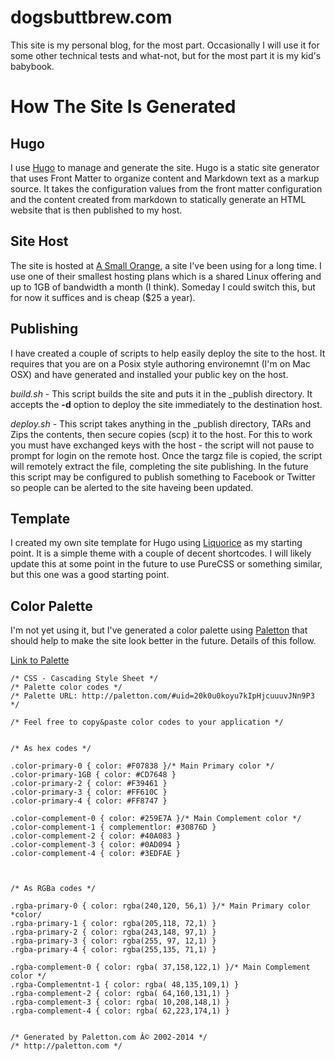 # dogsbuttbrew.com

This site is my personal blog, for the most part. Occasionally I will
use it for some other technical tests and what-not, but for the most
part it is my kid's babybook.

# How The Site Is Generated

## Hugo

I use [Hugo](http://gohugo.io) to manage and generate the site. Hugo is
a static site generator that uses Front Matter to organize content and
Markdown text as a markup source. It takes the configuration values from
the front matter configuration and the content created from markdown to
statically generate an HTML website that is then published to my host.

## Site Host

The site is hosted at [A Small Orange](http://asmallorange.com), a site
I've been using for a long time. I use one of their smallest hosting
plans which is a shared Linux offering and up to 1GB of bandwidth a
month (I think). Someday I could switch this, but for now it suffices
and is cheap ($25 a year).

## Publishing

I have created a couple of scripts to help easily deploy the site to the
host. It requires that you are on a Posix style authoring environemnt
(I'm on Mac OSX) and have generated and installed your public key on the
host.

*build.sh* - This script builds the site and puts it in the \_publish
directory. It accepts the **-d** option to deploy the site immediately
to the destination host.

*deploy.sh* - This script takes anything in the \_publish directory,
TARs and Zips the contents, then secure copies (scp) it to the host. For
this to work you must have exchanged keys with the host - the script
will not pause to prompt for login on the remote host. Once the targz
file is copied, the script will remotely extract the file, completing
the site publishing. In the future this script may be configured to
publish something to Facebook or Twitter so people can be alerted to the
site haveing been updated.

## Template

I created my own site template for Hugo using
[Liquorice](https://github.com/eliasson/liquorice/) as my starting
point. It is a simple theme with a couple of decent shortcodes. I will
likely update this at some point in the future to use PureCSS or
something similar, but this one was a good starting point.

## Color Palette

I'm not yet using it, but I've generated a color palette using
[Paletton](http://paletton.com) that should help to make the site look
better in the future. Details of this follow.

[Link to Palette](http://paletton.com/#uid=20k0u0koyu7kIpHjcuuuvJNn9P3)

```
/* CSS - Cascading Style Sheet */
/* Palette color codes */
/* Palette URL: http://paletton.com/#uid=20k0u0koyu7kIpHjcuuuvJNn9P3 */

/* Feel free to copy&paste color codes to your application */


/* As hex codes */

.color-primary-0 { color: #F07838 }/* Main Primary color */
.color-primary-1GB { color: #CD7648 }
.color-primary-2 { color: #F39461 }
.color-primary-3 { color: #FF610C }
.color-primary-4 { color: #FF8747 }

.color-complement-0 { color: #259E7A }/* Main Complement color */
.color-complement-1 { complementlor: #30876D }
.color-complement-2 { color: #40A083 }
.color-complement-3 { color: #0AD094 }
.color-complement-4 { color: #3EDFAE }



/* As RGBa codes */

.rgba-primary-0 { color: rgba(240,120, 56,1) }/* Main Primary color
*color/
.rgba-primary-1 { color: rgba(205,118, 72,1) }
.rgba-primary-2 { color: rgba(243,148, 97,1) }
.rgba-primary-3 { color: rgba(255, 97, 12,1) }
.rgba-primary-4 { color: rgba(255,135, 71,1) }

.rgba-complement-0 { color: rgba( 37,158,122,1) }/* Main Complement
color */
.rgba-Complementnt-1 { color: rgba( 48,135,109,1) }
.rgba-complement-2 { color: rgba( 64,160,131,1) }
.rgba-complement-3 { color: rgba( 10,208,148,1) }
.rgba-complement-4 { color: rgba( 62,223,174,1) }


/* Generated by Paletton.com Â© 2002-2014 */
/* http://paletton.com */
```
